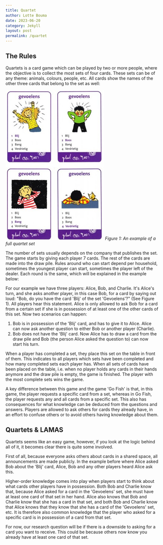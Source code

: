 ```yaml
---
title: Quartet 
author: Lotte Bouma
date: 2023-06-20
category: Jekyll
layout: post
permalink: /quartet
---
```

## The Rules
Quartets is a card game which can be played by two or more people, where the objective is to collect the most sets of four cards. These sets can be of any theme: animals, colours, people, etc. All cards show the names of the other three cards that belong to the set as well:


<!-- ![Example of a quartet set](https://www.semmie.net//Files/7/113000/113715/ProductPhotos/1920x1080/360305641.jpg) -->
![Example of a quartet set](assets/images/kwartet1.jpg)
*Figure 1: An example of a full quartet set*

The number of sets usually depends on the company that publishes the set. The game starts by giving each player 7 cards. The rest of the cards are made into the draw pile. Rules around who can start depend per household, sometimes the youngest player can start, sometimes the player left of the dealer. Each round is the same, which will be explained in the example below:

For our example we have three players: Alice, Bob, and Charlie.
It's Alice's turn, and she asks another player, in this case Bob, for a card by saying out loud: "Bob, do you have the card 'Blij' of the set 'Gevoelens'?" (See Figure 1). All players hear this statement. Alice is only allowed to ask Bob for a card from a certain set if she is in possession of at least one of the other cards of this set. Now two scenarios can happen:

1. Bob is in possession of the 'Blij' card, and has to give it to Alice. Alice can now ask another question to either Bob or another player (Charlie).
2. Bob does not have the 'Blij' card. Now Alice has to draw a card from the draw pile and Bob (the person Alice asked the question to) can now start his turn.

When a player has completed a set, they place this set on the table in front of them. This indicates to all players which sets have been completed and how many completed sets each player has. When all sets of cards have been placed on the table, i.e. when no player holds any cards in their hands anymore and the draw pile is empty, the game is finished. The player with the most complete sets wins the game.

A key difference between this game and the game 'Go Fish' is that, in this game, the player requests a specific card from a set, whereas in Go Fish, the player requests any and all cards from a specific set. This also has consequences for what knowledge can be deduced from the questions and answers. Players are allowed to ask others for cards they already have, in an effort to confuse others or to avoid others having knowledge about them.

## Quartets & LAMAS
Quartets seems like an easy game, however, if you look at the logic behind all of it, it becomes clear there is quite some involved. 

First of all, because everyone asks others about cards in a shared space, all announcements are made publicly. In the example before where Alice asked Bob about the 'Blij' card, Alice, Bob and any other players heard Alice ask this. 

Higher-order knowledge comes into play when players start to think about what cards other players have in possession. Both Bob and Charlie know that, because Alice asked for a card in the 'Gevoelens' set, she must have at least one card of that set in her hand. Alice also knows that Bob and Charlie know that she has a card in that set, and both Bob and Charlie know that Alice knows that they know that she has a card of the 'Gevoelens' set, etc.
It is therefore also common knowledge that the player who asked for a specific card is in possession of a card from that set. 

For now, our research question will be if there is a downside to asking for a card you want to receive. This could be because others now know you already have at least one card of that set. 